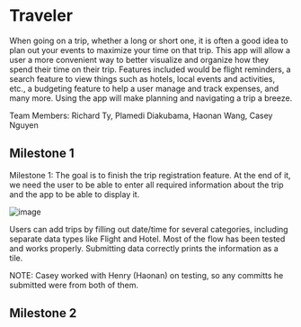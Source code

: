 # Traveler

When going on a trip, whether a long or short one, it is often a good idea to plan out your events to maximize your time on that trip. This app will allow a user a more convenient way to better visualize and organize how they spend their time on their trip. Features included would be flight reminders, a search feature to view things such as hotels, local events and activities, etc., a budgeting feature to help a user manage and track expenses, and many more. Using the app will make planning and navigating a trip a breeze.

Team Members: Richard Ty, Plamedi Diakubama, Haonan Wang, Casey Nguyen

## Milestone 1

Milestone 1: The goal is to finish the trip registration feature. At the end of it, we need the user to be able to enter all required information about the trip and the app to be able to display it.

![image](https://user-images.githubusercontent.com/83699098/235417343-f00409be-3ae8-49ce-9f98-43bca4508d8e.png)

Users can add trips by filling out date/time for several categories, including separate data types like Flight and Hotel. Most of the flow has been tested and works properly. Submitting data correctly prints the information as a tile.

NOTE: Casey worked with Henry (Haonan) on testing, so any committs he submitted were from both of them.

## Milestone 2
